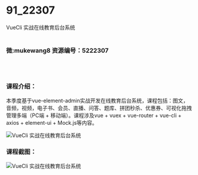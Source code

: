 # 91_22307
VueCli 实战在线教育后台系统
<br/></br>
<h3>微:mukewang8 资源编号：5222307</h3>
<br/></br>
<h3>课程介绍：</h3>
<p>本季度基于vue-element-admin实战开发在线教育后台系统，课程包括：图文，音频，视频，电子书、会员、直播、问答、题库、拼团秒杀、优惠券、可视化拖拽管理多端（PC端 + 移动端）。课程涉及vue + vuex + vue-router + vue-cli + axios + element-ui + Mock.js等内容。</p>
<p><img src="https://www.ko996.com/wp-content/uploads/img/2022/01/1-9-300x180.png" alt="VueCli 实战在线教育后台系统"></p>
<div class="info-desc">
<h3>课程截图：</h3>
<p><img src="https://www.ko996.com/wp-content/uploads/img/2022/01/2-15.png" alt="VueCli 实战在线教育后台系统"></p>


			
</div>
